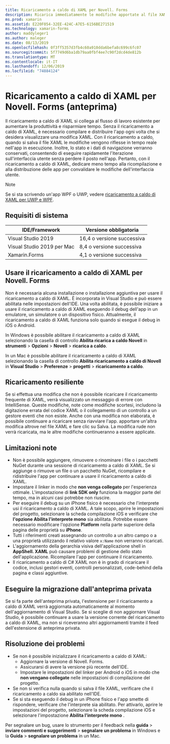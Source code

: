 ```yaml
---
title: Ricaricamento a caldo di XAML per Novell. Forms
description: Ricarica immediatamente le modifiche apportate al file XAML nell'applicazione in esecuzione, quindi non è necessario compilare il progetto Novell. Forms dopo ogni modifica del codice XAML.
ms.prod: xamarin
ms.assetid: E220F054-32EE-424C-A7E5-6156BE271519
ms.technology: xamarin-forms
author: maddyleger1
ms.author: maleger
ms.date: 08/13/2019
ms.openlocfilehash: 0f3ff5357d3fb4c60a910dda6befa8c699c6fc07
ms.sourcegitcommit: 5f7749d6ba1db79aa0fbf4ee7c90f2dcd4de812b
ms.translationtype: MT
ms.contentlocale: it-IT
ms.lasthandoff: 12/06/2019
ms.locfileid: "74884124"
---
```

# <a name="xaml-hot-reload-for-xamarinforms-preview"></a>Ricaricamento a caldo di XAML per Novell. Forms (anteprima)

Il ricaricamento a caldo di XAML si collega al flusso di lavoro esistente per aumentare la produttività e risparmiare tempo. Senza il ricaricamento a caldo di XAML, è necessario compilare e distribuire l'app ogni volta che si desidera visualizzare una modifica XAML. Con il ricaricamento a caldo, quando si salva il file XAML le modifiche vengono riflesse in tempo reale nell'app in esecuzione. Inoltre, lo stato e i dati di navigazione verranno conservati, consentendo di eseguire rapidamente l'iterazione sull'interfaccia utente senza perdere il posto nell'app. Pertanto, con il ricaricamento a caldo di XAML, dedicare meno tempo alla ricompilazione e alla distribuzione delle app per convalidare le modifiche dell'interfaccia utente.

> [!NOTE]
> Se si sta scrivendo un'app WPF o UWP, vedere [ricaricamento a caldo di XAML per UWP e WPF](/visualstudio/debugger/xaml-hot-reload).

## <a name="system-requirements"></a>Requisiti di sistema

| IDE/Framework | Versione obbligatoria |
|------|------------------|
|Visual Studio 2019 | 16,4 o versione successiva
Visual Studio 2019 per Mac | 8,4 o versione successiva
Xamarin.Forms | 4,1 o versione successiva

## <a name="use-xaml-hot-reload-for-xamarinforms"></a>Usare il ricaricamento a caldo di XAML per Novell. Forms

Non è necessaria alcuna installazione o installazione aggiuntiva per usare il ricaricamento a caldo di XAML. È incorporata in Visual Studio e può essere abilitata nelle impostazioni dell'IDE. Una volta abilitata, è possibile iniziare a usare il ricaricamento a caldo di XAML eseguendo il debug dell'app in un emulatore, un simulatore o un dispositivo fisico. Attualmente, il ricaricamento a caldo di XAML funziona solo quando si esegue il debug in iOS o Android.

In Windows è possibile abilitare il ricaricamento a caldo di XAML selezionando la casella di controllo **Abilita ricarica a caldo Novell** in **strumenti** > **Opzioni** > **Novell** > **ricarica a caldo**.

In un Mac è possibile abilitare il ricaricamento a caldo di XAML selezionando la casella di controllo **Abilita ricaricamento a caldo di Novell** in **Visual Studio** > **Preferenze** > **progetti** > **ricaricamento a caldo**.

## <a name="resilient-reloading"></a>Ricaricamento resiliente

Se si effettua una modifica che non è possibile ricaricare il ricaricamento frequente di XAML, verrà visualizzato un messaggio di errore con IntelliSense. Queste modifiche, note come modifiche scortesi, includono la digitazione errata del codice XAML o il collegamento di un controllo a un gestore eventi che non esiste. Anche con una modifica non elaborata, è possibile continuare a ricaricare senza riavviare l'app. apportare un'altra modifica altrove nel file XAML e fare clic su Salva. La modifica rude non verrà ricaricata, ma le altre modifiche continueranno a essere applicate.

## <a name="known-limitations"></a>Limitazioni note

- Non è possibile aggiungere, rimuovere o rinominare i file o i pacchetti NuGet durante una sessione di ricaricamento a caldo di XAML. Se si aggiunge o rimuove un file o un pacchetto NuGet, ricompilare e ridistribuire l'app per continuare a usare il ricaricamento a caldo di XAML.
- Impostare il linker in modo che **non venga collegato** per l'esperienza ottimale. L'impostazione di **link SDK only** funziona la maggior parte del tempo, ma in alcuni casi potrebbe non riuscire.
- Per eseguire il debug su un iPhone fisico è necessario che l'interprete usi il ricaricamento a caldo di XAML. A tale scopo, aprire le impostazioni del progetto, selezionare la scheda compilazione iOS e verificare che **l'opzione Abilita l'interprete mono** sia abilitata. Potrebbe essere necessario modificare l'opzione **Platform** nella parte superiore della pagina delle proprietà su **iPhone**.
- Tutti i riferimenti creati assegnando un controllo a un altro campo o a una proprietà utilizzando il relativo valore `x:Name` non verranno ricaricati.
- L'aggiornamento della gerarchia visiva dell'applicazione shell in **AppShell. XAML** può causare problemi di gestione dello stato dell'applicazione. Ricompilare l'app per continuare il ricaricamento.
- Il ricaricamento a caldo di C# XAML non è in grado di ricaricare il codice, inclusi gestori eventi, controlli personalizzati, code-behind della pagina e classi aggiuntive.

## <a name="migrate-from-the-private-preview"></a>Eseguire la migrazione dall'anteprima privata

Se si fa parte dell'anteprima privata, l'estensione per il ricaricamento a caldo di XAML verrà aggiornata automaticamente al momento dell'aggiornamento di Visual Studio. Se si sceglie di non aggiornare Visual Studio, è possibile continuare a usare la versione corrente del ricaricamento a caldo di XAML, ma non si riceveranno altri aggiornamenti tramite il feed dell'estensione di anteprima privata.

## <a name="troubleshooting"></a>Risoluzione dei problemi

- Se non è possibile inizializzare il ricaricamento a caldo di XAML:
  - Aggiornare la versione di Novell. Forms.
  - Assicurarsi di avere la versione più recente dell'IDE.
  - Impostare le impostazioni del linker per Android o iOS in modo che **non vengano collegate** nelle impostazioni di compilazione del progetto.
- Se non si verifica nulla quando si salva il file XAML, verificare che il ricaricamento a caldo sia abilitato nell'IDE.
- Se si sta eseguendo il debug in un iPhone fisico e l'app smette di rispondere, verificare che l'interprete sia abilitato. Per attivarlo, aprire le impostazioni del progetto, selezionare la scheda compilazione iOS e selezionare l'impostazione **Abilita l'interprete mono** .

Per segnalare un bug, usare lo strumento per il feedback nella **guida** > **inviare commenti e suggerimenti** > **segnalare un problema** in Windows e la **Guida** > **segnalare un problema** in un Mac.
